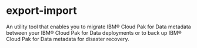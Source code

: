 # export-import
An utility tool that enables you to migrate IBM® Cloud Pak for Data metadata between your IBM® Cloud Pak for Data deployments or to back up IBM® Cloud Pak for Data metadata for disaster recovery.
